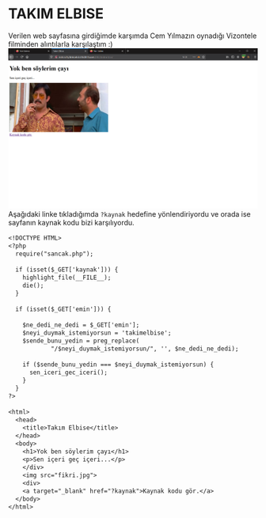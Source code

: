 # TAKIM ELBISE
Verilen web sayfasına girdiğimde karşımda Cem Yılmazın oynadığı Vizontele filminden alıntılarla karşılaştım :)
![](1.png)
Aşağıdaki linke tıkladığımda `?kaynak` hedefine yönlendiriyordu ve orada ise sayfanın kaynak kodu bizi karşılıyordu.
```
<!DOCTYPE HTML>
<?php
  require("sancak.php");

  if (isset($_GET['kaynak'])) {
    highlight_file(__FILE__);
    die();
  }

  if (isset($_GET['emin'])) {

    $ne_dedi_ne_dedi = $_GET['emin'];
    $neyi_duymak_istemiyorsun = 'takimelbise';
    $sende_bunu_yedin = preg_replace(
            "/$neyi_duymak_istemiyorsun/", '', $ne_dedi_ne_dedi);

    if ($sende_bunu_yedin === $neyi_duymak_istemiyorsun) {
      sen_iceri_gec_iceri();
    }
  }
?>

<html>
  <head>
    <title>Takım Elbise</title>
  </head>
  <body>
    <h1>Yok ben söylerim çayı</h1>
    <p>Sen içeri geç içeri...</p>
    </div>
    <img src="fikri.jpg">
    <div>
    <a target="_blank" href="?kaynak">Kaynak kodu gör.</a>
  </body>
</html>

```